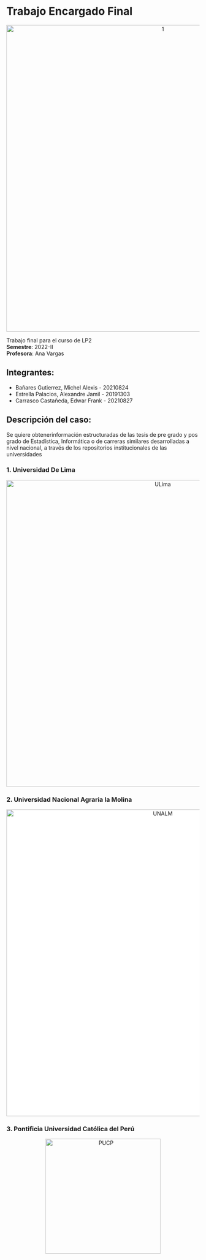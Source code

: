 
# Trabajo Encargado Final
<div>
<p style = 'text-align:center;'>
<img src="https://i.pinimg.com/originals/4c/d6/ea/4cd6eaa599851725aa5a195d162fb20d.gif" alt="1" width="800px">
</p>
</div>

Trabajo final para el curso de LP2\
**Semestre**: 2022-II\
**Profesora**: Ana Vargas

## Integrantes:
- Bañares Gutierrez, Michel Alexis - 20210824
- Estrella Palacios, Alexandre Jamil - 20191303
- Carrasco Castañeda, Edwar Frank    - 20210827

## Descripción del caso:
Se quiere obtenerinformación estructuradas de las tesis de pre grado y pos grado de Estadística,
Informática o de carreras similares desarrolladas a nivel nacional, a través de los repositorios
institucionales de las universidades

### 1. Universidad De Lima
<div>
<p style = 'text-align:center;'>
<img src="https://orientacion.universia.edu.pe/imgs2011/imagenes/banner_T2019M07D25_111507@2x.gif" alt="ULima" width="800px">
</p>
</div>

### 2. Universidad Nacional Agraria la Molina
<div>
<p style = 'text-align:center;background-color:#FFFFFF;'>
<img src="https://web.lamolina.edu.pe/ppl/templates/img/logo-unalm.png" alt="UNALM" width="800px">
</p>
</div>

### 3. Pontificia Universidad Católica del Perú
<div>
<p style = 'text-align:center;'>
<img src="https://estudiaperu.pe/wp-content/uploads/2021/04/PUCP-virtual-Cursos-de-pregrado-y-maestrias-a-distancia-1.jpg" alt="PUCP" width="300px">
</p>
</div>
